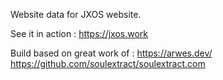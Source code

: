 Website data for JXOS website.

See it in action :
https://jxos.work

Build based on great work of :
https://arwes.dev/
https://github.com/soulextract/soulextract.com

